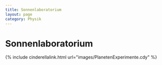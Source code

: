 ```yaml
---
title: Sonnenlaboratorium
layout: page
category: Physik
---
```


# Sonnenlaboratorium



{% include cinderellalink.html url="images/PlanetenExperimente.cdy" %}
